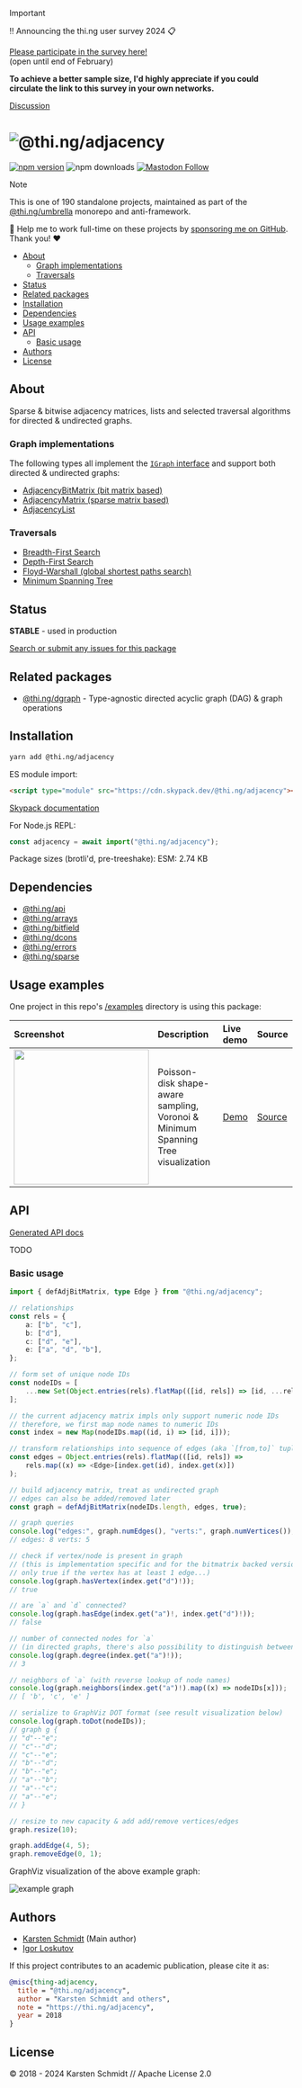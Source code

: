 <!-- This file is generated - DO NOT EDIT! -->
<!-- Please see: https://github.com/thi-ng/umbrella/blob/develop/CONTRIBUTING.md#changes-to-readme-files -->
> [!IMPORTANT]
> ‼️ Announcing the thi.ng user survey 2024 📋
>
> [Please participate in the survey here!](https://forms.gle/XacbSDEmQMPZg8197)\
> (open until end of February)
>
> **To achieve a better sample size, I'd highly appreciate if you could
> circulate the link to this survey in your own networks.**
>
> [Discussion](https://github.com/thi-ng/umbrella/discussions/447)

# ![@thi.ng/adjacency](https://media.thi.ng/umbrella/banners-20230807/thing-adjacency.svg?f522aab9)

[![npm version](https://img.shields.io/npm/v/@thi.ng/adjacency.svg)](https://www.npmjs.com/package/@thi.ng/adjacency)
![npm downloads](https://img.shields.io/npm/dm/@thi.ng/adjacency.svg)
[![Mastodon Follow](https://img.shields.io/mastodon/follow/109331703950160316?domain=https%3A%2F%2Fmastodon.thi.ng&style=social)](https://mastodon.thi.ng/@toxi)

> [!NOTE]
> This is one of 190 standalone projects, maintained as part
> of the [@thi.ng/umbrella](https://github.com/thi-ng/umbrella/) monorepo
> and anti-framework.
>
> 🚀 Help me to work full-time on these projects by [sponsoring me on
> GitHub](https://github.com/sponsors/postspectacular). Thank you! ❤️

- [About](#about)
  - [Graph implementations](#graph-implementations)
  - [Traversals](#traversals)
- [Status](#status)
- [Related packages](#related-packages)
- [Installation](#installation)
- [Dependencies](#dependencies)
- [Usage examples](#usage-examples)
- [API](#api)
  - [Basic usage](#basic-usage)
- [Authors](#authors)
- [License](#license)

## About

Sparse & bitwise adjacency matrices, lists and selected traversal algorithms for directed & undirected graphs.

### Graph implementations

The following types all implement the [`IGraph`
interface](https://docs.thi.ng/umbrella/adjacency/interfaces/IGraph.html) and
support both directed & undirected graphs:

- [AdjacencyBitMatrix (bit matrix based)](https://docs.thi.ng/umbrella/adjacency/classes/AdjacencyBitMatrix.html)
- [AdjacencyMatrix (sparse matrix based)](https://docs.thi.ng/umbrella/adjacency/classes/AdjacencyMatrix.html)
- [AdjacencyList](https://docs.thi.ng/umbrella/adjacency/classes/AdjacencyList.html)

### Traversals

- [Breadth-First Search](https://docs.thi.ng/umbrella/adjacency/functions/bfs.html)
- [Depth-First Search](https://docs.thi.ng/umbrella/adjacency/functions/dfs.html)
- [Floyd-Warshall (global shortest paths search)](https://docs.thi.ng/umbrella/adjacency/functions/floydWarshall.html)
- [Minimum Spanning Tree](https://docs.thi.ng/umbrella/adjacency/functions/mst.html)

## Status

**STABLE** - used in production

[Search or submit any issues for this package](https://github.com/thi-ng/umbrella/issues?q=%5Badjacency%5D+in%3Atitle)

## Related packages

- [@thi.ng/dgraph](https://github.com/thi-ng/umbrella/tree/develop/packages/dgraph) - Type-agnostic directed acyclic graph (DAG) & graph operations

## Installation

```bash
yarn add @thi.ng/adjacency
```

ES module import:

```html
<script type="module" src="https://cdn.skypack.dev/@thi.ng/adjacency"></script>
```

[Skypack documentation](https://docs.skypack.dev/)

For Node.js REPL:

```js
const adjacency = await import("@thi.ng/adjacency");
```

Package sizes (brotli'd, pre-treeshake): ESM: 2.74 KB

## Dependencies

- [@thi.ng/api](https://github.com/thi-ng/umbrella/tree/develop/packages/api)
- [@thi.ng/arrays](https://github.com/thi-ng/umbrella/tree/develop/packages/arrays)
- [@thi.ng/bitfield](https://github.com/thi-ng/umbrella/tree/develop/packages/bitfield)
- [@thi.ng/dcons](https://github.com/thi-ng/umbrella/tree/develop/packages/dcons)
- [@thi.ng/errors](https://github.com/thi-ng/umbrella/tree/develop/packages/errors)
- [@thi.ng/sparse](https://github.com/thi-ng/umbrella/tree/develop/packages/sparse)

## Usage examples

One project in this repo's
[/examples](https://github.com/thi-ng/umbrella/tree/develop/examples)
directory is using this package:

| Screenshot                                                                                                              | Description                                                                      | Live demo                                              | Source                                                                              |
|:------------------------------------------------------------------------------------------------------------------------|:---------------------------------------------------------------------------------|:-------------------------------------------------------|:------------------------------------------------------------------------------------|
| <img src="https://raw.githubusercontent.com/thi-ng/umbrella/develop/assets/examples/geom-voronoi-mst.jpg" width="240"/> | Poisson-disk shape-aware sampling, Voronoi & Minimum Spanning Tree visualization | [Demo](https://demo.thi.ng/umbrella/geom-voronoi-mst/) | [Source](https://github.com/thi-ng/umbrella/tree/develop/examples/geom-voronoi-mst) |

## API

[Generated API docs](https://docs.thi.ng/umbrella/adjacency/)

TODO

### Basic usage

```ts tangle:export/readme.ts
import { defAdjBitMatrix, type Edge } from "@thi.ng/adjacency";

// relationships
const rels = {
    a: ["b", "c"],
    b: ["d"],
    c: ["d", "e"],
    e: ["a", "d", "b"],
};

// form set of unique node IDs
const nodeIDs = [
    ...new Set(Object.entries(rels).flatMap(([id, rels]) => [id, ...rels])),
];

// the current adjacency matrix impls only support numeric node IDs
// therefore, we first map node names to numeric IDs
const index = new Map(nodeIDs.map((id, i) => [id, i]));

// transform relationships into sequence of edges (aka `[from,to]` tuples)
const edges = Object.entries(rels).flatMap(([id, rels]) =>
    rels.map((x) => <Edge>[index.get(id), index.get(x)])
);

// build adjacency matrix, treat as undirected graph
// edges can also be added/removed later
const graph = defAdjBitMatrix(nodeIDs.length, edges, true);

// graph queries
console.log("edges:", graph.numEdges(), "verts:", graph.numVertices());
// edges: 8 verts: 5

// check if vertex/node is present in graph
// (this is implementation specific and for the bitmatrix backed version here
// only true if the vertex has at least 1 edge...)
console.log(graph.hasVertex(index.get("d")!));
// true

// are `a` and `d` connected?
console.log(graph.hasEdge(index.get("a")!, index.get("d")!));
// false

// number of connected nodes for `a`
// (in directed graphs, there's also possibility to distinguish between in/out/inout)
console.log(graph.degree(index.get("a")!));
// 3

// neighbors of `a` (with reverse lookup of node names)
console.log(graph.neighbors(index.get("a")!).map((x) => nodeIDs[x]));
// [ 'b', 'c', 'e' ]

// serialize to GraphViz DOT format (see result visualization below)
console.log(graph.toDot(nodeIDs));
// graph g {
// "d"--"e";
// "c"--"d";
// "c"--"e";
// "b"--"d";
// "b"--"e";
// "a"--"b";
// "a"--"c";
// "a"--"e";
// }

// resize to new capacity & add add/remove vertices/edges
graph.resize(10);

graph.addEdge(4, 5);
graph.removeEdge(0, 1);
```

GraphViz visualization of the above example graph:

![example graph](https://raw.githubusercontent.com/thi-ng/umbrella/develop/assets/adjacency/readme.png)

## Authors

- [Karsten Schmidt](https://thi.ng) (Main author)
- [Igor Loskutov](https://github.com/Firfi)

If this project contributes to an academic publication, please cite it as:

```bibtex
@misc{thing-adjacency,
  title = "@thi.ng/adjacency",
  author = "Karsten Schmidt and others",
  note = "https://thi.ng/adjacency",
  year = 2018
}
```

## License

&copy; 2018 - 2024 Karsten Schmidt // Apache License 2.0
